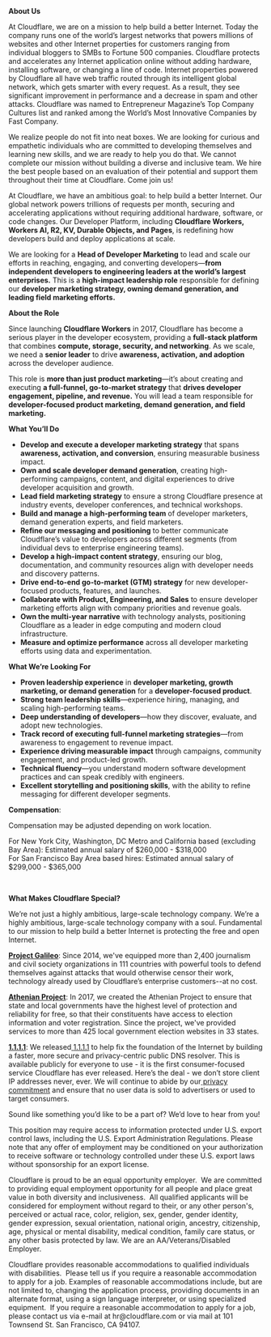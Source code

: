 <div class="content-intro">
	<div><strong>About Us</strong></div>
	<div>
		<p>At Cloudflare, we are on a mission to help build a better Internet. Today the company runs one of the world’s largest networks that powers millions of websites and other Internet properties for customers ranging from individual bloggers to SMBs to Fortune 500 companies. Cloudflare protects and accelerates any Internet application online without adding hardware, installing software, or changing a line of code. Internet properties powered by Cloudflare all have web traffic routed through its intelligent global network, which gets smarter with every request. As a result, they see significant improvement in performance and a decrease in spam and other attacks. Cloudflare was named to Entrepreneur Magazine’s Top Company Cultures list and ranked among the World’s Most Innovative Companies by Fast Company.&nbsp;</p>
		<p><span style="font-weight: 400;">We realize people do not fit into neat boxes. We are looking for curious and empathetic individuals who are committed to developing themselves and learning new skills, and we are ready to help you do that. We cannot complete our mission without building a diverse and inclusive team. We hire the best people based on an evaluation of their potential and support them throughout their time at Cloudflare. Come join us!&nbsp;</span></p>
	</div>
</div>
<p>At Cloudflare, we have an ambitious goal: to help build a better Internet. Our global network powers trillions of requests per month, securing and accelerating applications without requiring additional hardware, software, or code changes. Our Developer Platform, including&nbsp;<strong>Cloudflare Workers, Workers AI, R2, KV, Durable Objects, and Pages</strong>, is redefining how developers build and deploy applications at scale.</p>
<p>We are looking for a <strong>Head of Developer Marketing</strong> to lead and scale our efforts in reaching, engaging, and converting developers—<strong>from independent developers to engineering leaders at the world’s largest enterprises.</strong> This is a <strong>high-impact leadership role</strong> responsible for defining our <strong>developer marketing strategy, owning demand generation, and leading field marketing efforts.</strong></p>
<p><strong>About the Role</strong></p>
<p>Since launching <strong>Cloudflare Workers</strong> in 2017, Cloudflare has become a serious player in the developer ecosystem, providing a <strong>full-stack platform</strong> that combines <strong>compute, storage, security, and networking</strong>. As we scale, we need a <strong>senior leader</strong> to drive <strong>awareness, activation, and adoption</strong> across the developer audience.</p>
<p>This role is <strong>more than just product marketing</strong>—it’s about creating and executing <strong>a full-funnel, go-to-market strategy</strong> that <strong>drives developer engagement, pipeline, and revenue.</strong> You will lead a team responsible for <strong>developer-focused product marketing, demand generation, and field marketing.</strong></p>
<p><strong>What You’ll Do</strong></p>
<ul>
	<li><strong>Develop and execute a developer marketing strategy</strong> that spans <strong>awareness, activation, and conversion</strong>, ensuring measurable business impact.</li>
	<li><strong>Own and scale developer demand generation</strong>, creating high-performing campaigns, content, and digital experiences to drive developer acquisition and growth.</li>
	<li><strong>Lead field marketing strategy</strong> to ensure a strong Cloudflare presence at industry events, developer conferences, and technical workshops.</li>
	<li><strong>Build and manage a high-performing team</strong> of developer marketers, demand generation experts, and field marketers.</li>
	<li><strong>Refine our messaging and positioning</strong> to better communicate Cloudflare’s value to developers across different segments (from individual devs to enterprise engineering teams).</li>
	<li><strong>Develop a high-impact content strategy</strong>, ensuring our blog, documentation, and community resources align with developer needs and discovery patterns.</li>
	<li><strong>Drive end-to-end go-to-market (GTM) strategy</strong> for new developer-focused products, features, and launches.</li>
	<li><strong>Collaborate with Product, Engineering, and Sales</strong> to ensure developer marketing efforts align with company priorities and revenue goals.</li>
	<li><strong>Own the multi-year narrative</strong> with technology analysts, positioning Cloudflare as a leader in edge computing and modern cloud infrastructure.</li>
	<li><strong>Measure and optimize performance</strong> across all developer marketing efforts using data and experimentation.</li>
</ul>
<p><strong>What We’re Looking For</strong></p>
<ul>
	<li><strong>Proven leadership experience</strong> in <strong>developer marketing, growth marketing, or demand generation</strong> for a <strong>developer-focused product</strong>.</li>
	<li><strong>Strong team leadership skills</strong>—experience hiring, managing, and scaling high-performing teams.</li>
	<li><strong>Deep understanding of developers</strong>—how they discover, evaluate, and adopt new technologies.</li>
	<li><strong>Track record of executing full-funnel marketing strategies</strong>—from awareness to engagement to revenue impact.</li>
	<li><strong>Experience driving measurable impact</strong> through campaigns, community engagement, and product-led growth.</li>
	<li><strong>Technical fluency</strong>—you understand modern software development practices and can speak credibly with engineers.</li>
	<li><strong>Excellent storytelling and positioning skills</strong>, with the ability to refine messaging for different developer segments.</li>
</ul>
<p><strong>Compensation</strong>:</p>
<p>Compensation may be adjusted depending on work location.&nbsp;</p>
<p>For New York City, Washington, DC Metro and California based (excluding Bay Area): Estimated annual salary of $260,000 - $318,000<br>For San Francisco Bay Area based hires: Estimated annual salary of $299,000 - $365,000&nbsp;</p>
<p>&nbsp;</p>
<div class="content-conclusion">
	<p><strong>What Makes Cloudflare Special?</strong></p>
	<p><span style="font-weight: 400;">We’re not just a highly ambitious, large-scale technology company. We’re a highly ambitious, large-scale technology company with a soul. Fundamental to our mission to help build a better Internet is protecting the free and open Internet.</span></p>
	<p><a href="https://blog.cloudflare.com/protecting-free-expression-online/"><strong>Project Galileo</strong></a><span style="font-weight: 400;">: Since 2014, we've equipped more than 2,400 journalism and civil society organizations in 111 countries with powerful tools to defend themselves against attacks that would otherwise censor their work, technology already used by Cloudflare’s enterprise customers--at no cost.</span></p>
	<p><strong><a href="https://www.cloudflare.com/athenian/">Athenian Project</a></strong><span style="font-weight: 400;">: In 2017, we created the Athenian Project to ensure that state and local governments have the highest level of protection and reliability for free, so that their constituents have access to election information and voter registration. Since the project, we've provided services to more than 425 local government election websites in 33 states.</span></p>
	<p><a href="https://1.1.1.1/"><strong>1.1.1.1</strong></a><span style="font-weight: 400;">: We released</span><a href="https://1.1.1.1/"> <span style="font-weight: 400;">1.1.1.1</span></a><span style="font-weight: 400;"> to help fix the foundation of the Internet by building a faster, more secure and privacy-centric public DNS resolver. This is available publicly for everyone to use - it is the first consumer-focused service Cloudflare has ever released. Here’s the deal - we don’t store client IP addresses never, ever. We will continue to abide by our</span><a href="https://developers.cloudflare.com/1.1.1.1/privacy/public-dns-resolver"> privacy commitment</a><span style="font-weight: 400;"> and ensure that no user data is sold to advertisers or used to target consumers.</span></p>
	<p><span style="font-weight: 400;">Sound like something you’d like to be a part of? We’d love to hear from you!</span></p>
	<p><span style="font-weight: 400;">This position may require access to information protected under U.S. export control laws, including the U.S. Export Administration Regulations. Please note that any offer of employment may be conditioned on your authorization to receive software or technology controlled under these U.S. export laws without sponsorship for an export license.</span></p>
	<p><span style="font-weight: 400;">Cloudflare is proud to be an equal opportunity employer. &nbsp;We are committed to providing equal employment opportunity for all people and place great value in both diversity and inclusiveness. &nbsp;All qualified applicants will be considered for employment without regard to their, or any other person's, perceived or actual</span> <span style="font-weight: 400;">race, color, religion, sex, gender, gender identity, gender expression, sexual orientation, national origin, ancestry, citizenship, age, physical or mental disability, medical condition, family care status, or any other basis protected by law. </span><span style="font-weight: 400;">We are an AA/Veterans/Disabled Employer.</span></p>
	<p><span style="font-weight: 400;">Cloudflare provides reasonable accommodations to qualified individuals with disabilities. &nbsp;Please tell us if you require a reasonable accommodation to apply for a job. Examples of reasonable accommodations include, but are not limited to, changing the application process, providing documents in an alternate format, using a sign language interpreter, or using specialized equipment. &nbsp;If you require a reasonable accommodation to apply for a job, please contact us via e-mail at </span><span style="font-weight: 400;">hr@cloudflare.com</span><span style="font-weight: 400;"> or via mail at 101 Townsend St. San Francisco, CA 94107.</span></p>
</div>